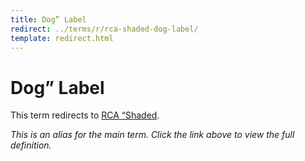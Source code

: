 ```yaml
---
title: Dog” Label
redirect: ../terms/r/rca-shaded-dog-label/
template: redirect.html
---
```


# Dog” Label

This term redirects to [RCA “Shaded](../terms/r/rca-shaded-dog-label/).

*This is an alias for the main term. Click the link above to view the full definition.*
